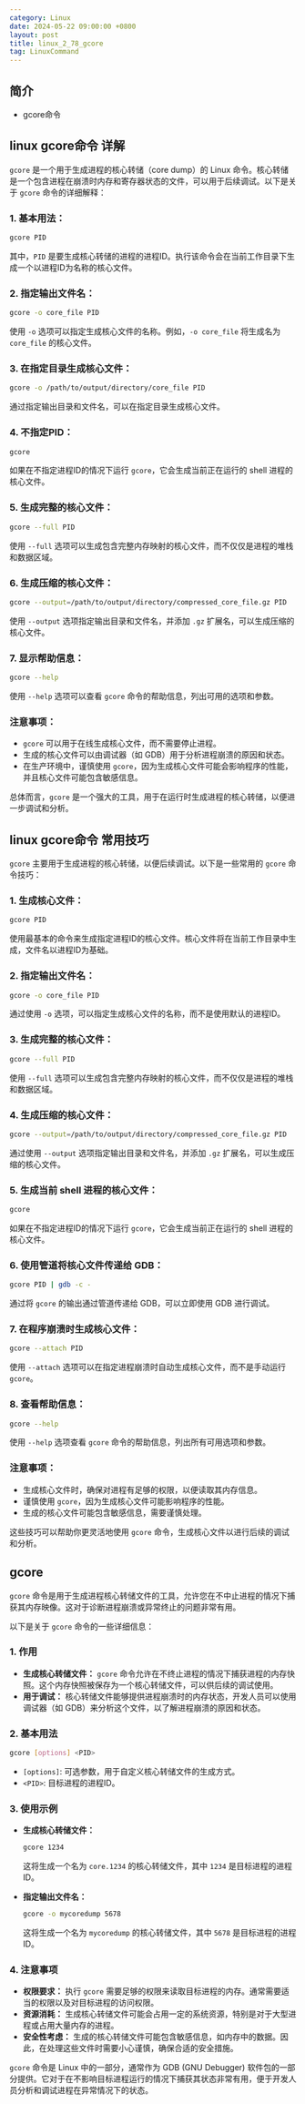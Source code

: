 ```yaml
---
category: Linux
date: 2024-05-22 09:00:00 +0800
layout: post
title: linux_2_78_gcore
tag: LinuxCommand
---
```

## 简介

+ gcore命令

## linux gcore命令 详解

`gcore` 是一个用于生成进程的核心转储（core dump）的 Linux 命令。核心转储是一个包含进程在崩溃时内存和寄存器状态的文件，可以用于后续调试。以下是关于 `gcore` 命令的详细解释：

### 1. **基本用法：**
```bash
gcore PID
```
其中，`PID` 是要生成核心转储的进程的进程ID。执行该命令会在当前工作目录下生成一个以进程ID为名称的核心文件。

### 2. **指定输出文件名：**
```bash
gcore -o core_file PID
```
使用 `-o` 选项可以指定生成核心文件的名称。例如，`-o core_file` 将生成名为 `core_file` 的核心文件。

### 3. **在指定目录生成核心文件：**
```bash
gcore -o /path/to/output/directory/core_file PID
```
通过指定输出目录和文件名，可以在指定目录生成核心文件。

### 4. **不指定PID：**
```bash
gcore
```
如果在不指定进程ID的情况下运行 `gcore`，它会生成当前正在运行的 shell 进程的核心文件。

### 5. **生成完整的核心文件：**
```bash
gcore --full PID
```
使用 `--full` 选项可以生成包含完整内存映射的核心文件，而不仅仅是进程的堆栈和数据区域。

### 6. **生成压缩的核心文件：**
```bash
gcore --output=/path/to/output/directory/compressed_core_file.gz PID
```
使用 `--output` 选项指定输出目录和文件名，并添加 `.gz` 扩展名，可以生成压缩的核心文件。

### 7. **显示帮助信息：**
```bash
gcore --help
```
使用 `--help` 选项可以查看 `gcore` 命令的帮助信息，列出可用的选项和参数。

### 注意事项：
- `gcore` 可以用于在线生成核心文件，而不需要停止进程。
- 生成的核心文件可以由调试器（如 GDB）用于分析进程崩溃的原因和状态。
- 在生产环境中，谨慎使用 `gcore`，因为生成核心文件可能会影响程序的性能，并且核心文件可能包含敏感信息。

总体而言，`gcore` 是一个强大的工具，用于在运行时生成进程的核心转储，以便进一步调试和分析。

## linux gcore命令 常用技巧

`gcore` 主要用于生成进程的核心转储，以便后续调试。以下是一些常用的 `gcore` 命令技巧：

### 1. **生成核心文件：**
```bash
gcore PID
```
使用最基本的命令来生成指定进程ID的核心文件。核心文件将在当前工作目录中生成，文件名以进程ID为基础。

### 2. **指定输出文件名：**
```bash
gcore -o core_file PID
```
通过使用 `-o` 选项，可以指定生成核心文件的名称，而不是使用默认的进程ID。

### 3. **生成完整的核心文件：**
```bash
gcore --full PID
```
使用 `--full` 选项可以生成包含完整内存映射的核心文件，而不仅仅是进程的堆栈和数据区域。

### 4. **生成压缩的核心文件：**
```bash
gcore --output=/path/to/output/directory/compressed_core_file.gz PID
```
通过使用 `--output` 选项指定输出目录和文件名，并添加 `.gz` 扩展名，可以生成压缩的核心文件。

### 5. **生成当前 shell 进程的核心文件：**
```bash
gcore
```
如果在不指定进程ID的情况下运行 `gcore`，它会生成当前正在运行的 shell 进程的核心文件。

### 6. **使用管道将核心文件传递给 GDB：**
```bash
gcore PID | gdb -c -
```
通过将 `gcore` 的输出通过管道传递给 GDB，可以立即使用 GDB 进行调试。

### 7. **在程序崩溃时生成核心文件：**
```bash
gcore --attach PID
```
使用 `--attach` 选项可以在指定进程崩溃时自动生成核心文件，而不是手动运行 `gcore`。

### 8. **查看帮助信息：**
```bash
gcore --help
```
使用 `--help` 选项查看 `gcore` 命令的帮助信息，列出所有可用选项和参数。

### 注意事项：
- 生成核心文件时，确保对进程有足够的权限，以便读取其内存信息。
- 谨慎使用 `gcore`，因为生成核心文件可能影响程序的性能。
- 生成的核心文件可能包含敏感信息，需要谨慎处理。

这些技巧可以帮助你更灵活地使用 `gcore` 命令，生成核心文件以进行后续的调试和分析。

## gcore 

`gcore` 命令是用于生成进程核心转储文件的工具，允许您在不中止进程的情况下捕获其内存映像。这对于诊断进程崩溃或异常终止的问题非常有用。

以下是关于 `gcore` 命令的一些详细信息：

### 1. 作用

- **生成核心转储文件：** `gcore` 命令允许在不终止进程的情况下捕获进程的内存快照。这个内存快照被保存为一个核心转储文件，可以供后续的调试使用。
- **用于调试：** 核心转储文件能够提供进程崩溃时的内存状态，开发人员可以使用调试器（如 GDB）来分析这个文件，以了解进程崩溃的原因和状态。

### 2. 基本用法

```bash
gcore [options] <PID>
```

- `[options]`: 可选参数，用于自定义核心转储文件的生成方式。
- `<PID>`: 目标进程的进程ID。

### 3. 使用示例

- **生成核心转储文件：**
  ```bash
  gcore 1234
  ```
  这将生成一个名为 `core.1234` 的核心转储文件，其中 `1234` 是目标进程的进程ID。

- **指定输出文件名：**
  ```bash
  gcore -o mycoredump 5678
  ```
  这将生成一个名为 `mycoredump` 的核心转储文件，其中 `5678` 是目标进程的进程ID。

### 4. 注意事项

- **权限要求：** 执行 `gcore` 需要足够的权限来读取目标进程的内存。通常需要适当的权限以及对目标进程的访问权限。
- **资源消耗：** 生成核心转储文件可能会占用一定的系统资源，特别是对于大型进程或占用大量内存的进程。
- **安全性考虑：** 生成的核心转储文件可能包含敏感信息，如内存中的数据。因此，在处理这些文件时需要小心谨慎，确保合适的安全措施。

`gcore` 命令是 Linux 中的一部分，通常作为 GDB (GNU Debugger) 软件包的一部分提供。它对于在不影响目标进程运行的情况下捕获其状态非常有用，便于开发人员分析和调试进程在异常情况下的状态。